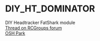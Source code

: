# DIY_HT_DOMINATOR
DIY Headtracker FatShark module  
[Thread on RCGroups forum](https://www.rcgroups.com/forums/showthread.php?1677559-DIY-Headtracker-%28Easy-build-No-drift-OpenSource%29)  
[OSH Park](https://oshpark.com/shared_projects/H6hvRgNX)
